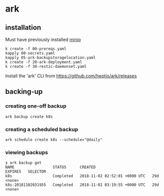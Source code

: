 # ark

## installation

Must have previously installed [minio](../../deployments/minio/)

```shell
k create -f 00-prereqs.yaml
kapply 00-secrets.yaml
kapply 05-ark-backupstoragelocation.yaml
k create -f 20-ark-deployment.yaml
k create -f 30-restic-daemonset.yaml
```

Install the 'ark' CLI from https://github.com/heptio/ark/releases


## backing-up

### creating one-off backup

`ark backup create k8s`

### creating a scheduled backup

`ark schedule create k8s --schedule="@daily"`

### viewing backups

```shell
❯ ark backup get
NAME                 STATUS      CREATED                         EXPIRES   SELECTOR
k8s                  Completed   2018-11-02 02:52:01 +0000 UTC   29d       <none>
k8s-20181102031955   Completed   2018-11-02 03:19:55 +0000 UTC   29d       <none>
```